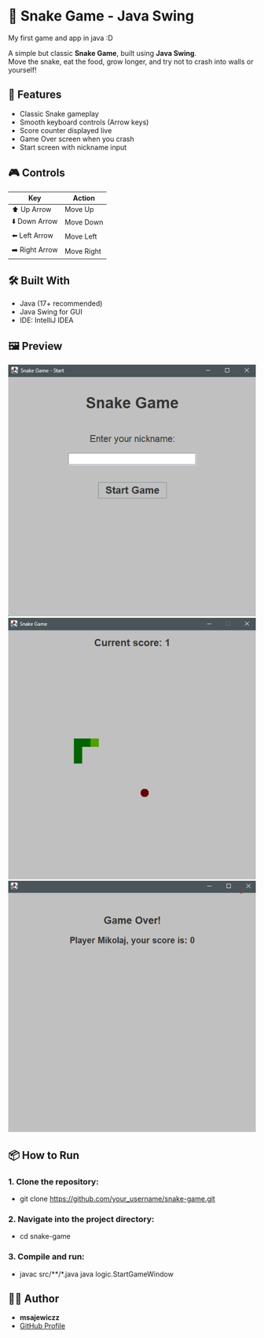 # 🐍 Snake Game - Java Swing 

My first game and app in java :D

A simple but classic **Snake Game**, built using **Java Swing**.  
Move the snake, eat the food, grow longer, and try not to crash into walls or yourself!



## 🚀 Features
- Classic Snake gameplay
- Smooth keyboard controls (Arrow keys)
- Score counter displayed live
- Game Over screen when you crash
- Start screen with nickname input



## 🎮 Controls

| Key          | Action     |
|--------------|-------------|
| ⬆️ Up Arrow   | Move Up     |
| ⬇️ Down Arrow | Move Down   |
| ⬅️ Left Arrow | Move Left   |
| ➡️ Right Arrow| Move Right  |



## 🛠️ Built With
- Java (17+ recommended)
- Java Swing for GUI
- IDE: IntelliJ IDEA

## 🖼️ Preview

![Start Screen](assets/start_game_view.png)
![Game Board](assets/game.png)
![Game Over Screen](assets/game-over-screen.png)

## 📦 How to Run

### 1. Clone the repository:
- git clone https://github.com/your_username/snake-game.git
### 2. Navigate into the project directory:
- cd snake-game
### 3.  Compile and run:
- javac src/**/*.java java logic.StartGameWindow


## 🧑‍💻 Author
- **msajewiczz** 
- [GitHub Profile](https://github.com/mSajewiczz)
